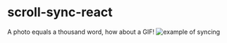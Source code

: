 # scroll-sync-react

A photo equals a thousand word, how about a GIF!
![example of syncing](example.gif)
